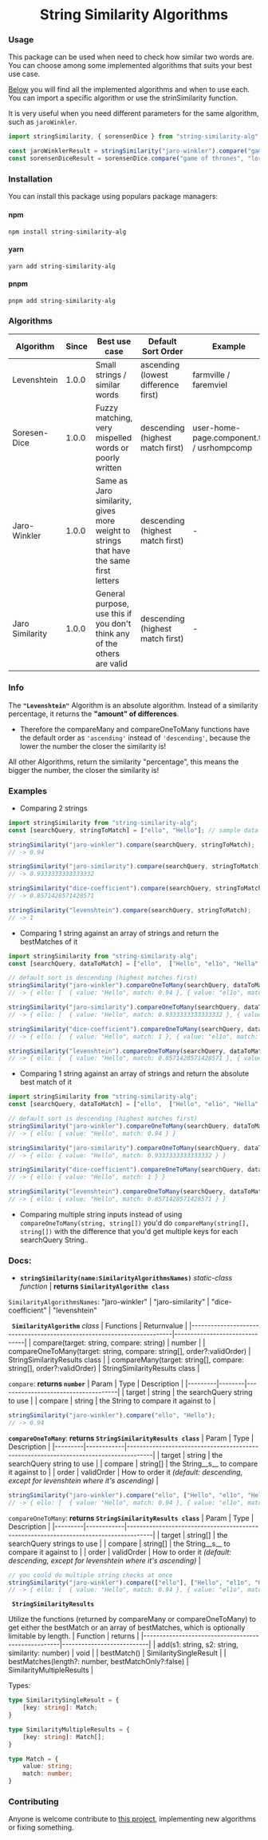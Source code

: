 <h1 align="center">String Similarity Algorithms</h1>

### Usage
This package can be used when need to check how similar two words are. You can choose among some implemented algorithms that suits your best use case.

[Below](###Algorithms) you will find all the implemented algorithms and when to use each. You can import a specific algorithm or use the strinSimilarity function.

It is very useful when you need different parameters for the same algorithm, such as `jaroWinkler`.
```js
import stringSimilarity, { sorensenDice } from "string-similarity-alg";

const jaroWinklerResult = stringSimilarity("jaro-winkler").compare("game of thrones", "lord of the rings");
const sorensenDiceResult = sorensenDice.compare("game of thrones", "lord of the rings");
```

### Installation

You can install this package using populars package managers:

#### npm
```
npm install string-similarity-alg
```

#### yarn
```
yarn add string-similarity-alg
```

#### pnpm
```
pnpm add string-similarity-alg
```

### Algorithms
| Algorithm       | Since | Best use case                                                                          | Default Sort Order                  | Example                                   |
|-----------------|-------|----------------------------------------------------------------------------------------| ------------------------------------|-------------------------------------------|
| Levenshtein     | 1.0.0 | Small strings / similar words                                                          | ascending (lowest difference first) | farmville / faremviel                     |
| Soresen-Dice    | 1.0.0 | Fuzzy matching, very mispelled words or poorly written                                 | descending (highest match first)    | user-home-page.component.ts / usrhompcomp |
| Jaro-Winkler    | 1.0.0 | Same as Jaro similarity, gives more weight to strings that have the same first letters | descending (highest match first)    |     -                                     |
| Jaro Similarity | 1.0.0 | General purpose, use this if you don't think any of the others are valid               | descending (highest match first)    |     -                                     |

### Info

The **`"Levenshtein"`** Algorithm is an absolute algorithm. 
Instead of a similarity percentage, it returns the **"amount" of differences**.
- Therefore the compareMany and compareOneToMany functions have the default order as `'ascending'` instead of `'descending'`, because the lower the number the closer the similarity is!

All other Algorithms, return the similarity "percentage", this means the bigger the number, the closer the similarity is!

### Examples

- Comparing 2 strings

```js
import stringSimilarity from "string-similarity-alg";
const [searchQuery, stringToMatch] = ["ello", "Hello"]; // sample data for comparing

stringSimilarity("jaro-winkler").compare(searchQuery, stringToMatch); 
// -> 0.94 

stringSimilarity("jaro-similarity").compare(searchQuery, stringToMatch); 
// -> 0.9333333333333332

stringSimilarity("dice-coefficient").compare(searchQuery, stringToMatch); 
// -> 0.8571428571428571

stringSimilarity("levenshtein").compare(searchQuery, stringToMatch); 
// -> 1

```

- Comparing 1 string against an array of strings and return the bestMatches of it

```js
import stringSimilarity from "string-similarity-alg";
const [searchQuery, dataToMatch] = ["ello",  ["Hello", "el1o", "Hella", "€11o" ] ]; // sample data for comparing

// default sort is descending (highest matches first)
stringSimilarity("jaro-winkler").compareOneToMany(searchQuery, dataToMatch).bestMatches();
// -> { ello: [  { value: "Hello", match: 0.94 }, { value: "el1o", match: 0.8833333333333333 }, { value: "Hella", match: 0.8049999999999999 }, { value: "€11o", match: 0.55 }  ] }

stringSimilarity("jaro-similarity").compareOneToMany(searchQuery, dataToMatch).bestMatches();
// -> { ello: [  { value: "Hello", match: 0.9333333333333332 }, { value: "el1o", match: 0.8333333333333333 }, { value: "Hella", match: 0.7833333333333333 }, { value: "€11o", match: 0.5 }  ] }

stringSimilarity("dice-coefficient").compareOneToMany(searchQuery, dataToMatch).bestMatches();
// -> { ello: [  { value: "Hello", match: 1 }, { value: "el1o", match: 1 }, { value: "Hella", match: 2 }, { value: "€11o", match: 3 }  ] }

stringSimilarity("levenshtein").compareOneToMany(searchQuery, dataToMatch).bestMatches();
// -> { ello: [  { value: "Hello", match: 0.8571428571428571 }, { value: "Hella", match: 0.5714285714285714 }, { value: "el1o", match: 0.3333333333333333 }, { value: "€11o", match: 0 }  ] }
```

- Comparing 1 string against an array of strings and return the absolute best match of it

```js
import stringSimilarity from "string-similarity-alg";
const [searchQuery, dataToMatch] = ["ello",  ["Hello", "el1o", "Hella", "€11o" ] ]; // sample data for comparing

// default sort is descending (highest matches first)
stringSimilarity("jaro-winkler").compareOneToMany(searchQuery, dataToMatch).bestMatch();
// -> { ello: { value: "Hello", match: 0.94 } }

stringSimilarity("jaro-similarity").compareOneToMany(searchQuery, dataToMatch).bestMatch();
// -> { ello: { value: "Hello", match: 0.9333333333333332 } }

stringSimilarity("dice-coefficient").compareOneToMany(searchQuery, dataToMatch).bestMatch();
// -> { ello: { value: "Hello", match: 1 } }

stringSimilarity("levenshtein").compareOneToMany(searchQuery, dataToMatch).bestMatch();
// -> { ello: { value: "Hello", match: 0.8571428571428571 } }
```

- Comparing multiple string inputs
instead of using `compareOneToMany(string, string[])` you'd do `compareMany(string[], string[])` with the difference that you'd get multiple keys for each searchQuery String..


### Docs:

- **` stringSimilarity(name:SimilarityAlgorithmsNames) `** *static-class function* | **returns `SimilarityAlgorithm class`**

`SimilarityAlgorithmsNames`: "jaro-winkler" | "jaro-similarity" | "dice-coefficient" | "levenshtein"

**` SimilarityAlgorithm`** *class*
| Functions                                                              | Returnvalue                   |
|------------------------------------------------------------------------|-------------------------------|
| compare(target: string, compare: string)                               | number                        |
| compareOneToMany(target: string, compare: string[], order?:validOrder) | StringSimilarityResults class |
| compareMany(target: string[], compare: string[], order?:validOrder)    | StringSimilarityResults class |

`compare`: **returns `number`**
| Param   | Type   | Description                         |
|---------|--------|-------------------------------------|
| target  | string | the searchQuery string to use       |
| compare | string | the String to compare it against to |

```js
stringSimilarity("jaro-winkler").compare("ello", "Hello"); 
// -> 0.94
```

**`compareOneToMany`**: **returns `StringSimilarityResults class`**
| Param   | Type       | Description                                                                          |
|---------|------------|--------------------------------------------------------------------------------------|
| target  | string     | the searchQuery string to use                                                        |
| compare | string[]   | the String__s__ to compare it against to                                             |
| order   | validOrder | How to order it *(default: descending, except for levenshtein where it's ascending)* |

```js
stringSimilarity("jaro-winkler").compare("ello", ["Hello", "el1o", "Hella", "€11o" ]).bestMatches();
// -> { ello: [  { value: "Hello", match: 0.94 }, { value: "el1o", match: 0.8833333333333333 }, { value: "Hella", match: 0.8049999999999999 }, { value: "€11o", match: 0.55 }  ] }
```

`compareOneToMany`: **returns `StringSimilarityResults class`**
| Param   | Type       | Description                                                                          |
|---------|------------|--------------------------------------------------------------------------------------|
| target  | string[]   | the searchQuery strings to use                                                       |
| compare | string[]   | the String__s__ to compare it against to                                             |
| order   | validOrder | How to order it *(default: descending, except for levenshtein where it's ascending)* |

```js
// you could do multiple string checks at once
stringSimilarity("jaro-winkler").compare(["ello"], ["Hello", "el1o", "Hella", "€11o" ]).bestMatches(); 
// -> { ello: [  { value: "Hello", match: 0.94 }, { value: "el1o", match: 0.8833333333333333 }, { value: "Hella", match: 0.8049999999999999 }, { value: "€11o", match: 0.55 }  ] }
```

**` StringSimilarityResults`**

Utilize the functions (returned by compareMany or compareOneToMany) to get either the bestMatch or an array of bestMatches, which is optionally limitable by length.
| Function                                           | returns                   |
|----------------------------------------------------|---------------------------|
| add(s1: string, s2: string, similarity: number)    | void                      |
| bestMatch()                                        | SimilaritySingleResult    |
| bestMatches(length?: number, bestMatchOnly?:false) | SimilarityMultipleResults |

Types:
```ts
type SimilaritySingleResult = {
    [key: string]: Match;
}

type SimilarityMultipleResults = {
    [key: string]: Match[];
}

type Match = {
    value: string;
    match: number;
}
```

### Contributing
Anyone is welcome contribute to [this project](https://github.com/leodsc/string-similarity-alg/), implementing new algorithms or fixing something.
